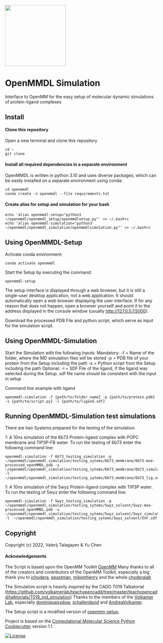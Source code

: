 <img src="https://openmm.org/images/logo.svg" height="200">


# OpenMMDL Simulation


Interface to OpenMM for the easy setup of molecular dynamic simulations of protein-ligand complexes

## Install

#### Clone this repository

Open a new terminal and clone this repository

    cd ~
    git clone 

#### Install all required dependencies in a separate environment


OpenMMDL is written in python 3.10 and uses diverse packages, which can be easily installed on a separate environment using conda:

    cd openmmdl
    conda create -n openmmdl --file requirements.txt

#### Create alias for setup and simulation for your bash

    echo 'alias openmmdl-setup="python3 ~/openmmdl/openmmdl_setup/openmmdlsetup.py"' >> ~/.bashrc
    echo 'alias openmmdl-simulation="python3 ~/openmmdl/openmmdl_simulation/openmmdlsimulation.py"' >> ~/.bashrc

## Using OpenMMDL-Setup

Activate conda environment:

    conda activate openmmdl


Start the Setup by executing the command:

    openmmdl-setup

The setup interface is displayed through a web browser, but it is still a single-user desktop application, not a web application. It should automatically open a web browser displaying the user interface. If for any reason that does not happen, open a browser yourself and point it to the address displayed in the console window (usually http://127.0.0.1:5000).

Download the processed PDB File and python script, which serve as input for the simulation script.

## Using OpenMMDL-Simulation

Start the Simulation with the following Inputs:
Mandatory:
-f = Name of the folder, where the MD simulation files will be stored
-p = PDB file of your protein from the Setup including the path
-s = Python script from the Setup including the path
Optional:
-l = SDF File of the ligand, if the ligand was selected during the Setup. sdf file name should be consistent with the input in setup

Command line example with ligand

    openmmdl-simulation -f {path/to/folder_name} -p {path/to/protein.pdb} -s {path/to/script.py} -l {path/to/ligand.sdf}

## Running OpenMMDL-Simulation test simulations

There are two Systems prepared for the testing of the simulation.

 1: A 10ns simulation of the 6b73 Protein-ligand complex with POPC membrane and TIP3P-FB water. To run the testing of 6b73 enter the following command line:

    openmmdl-simulation -f 6b73_testing_simulation -p ~/openmmdl/openmmdl_simulation/testing_sytems/6b73_membrane/6b73-moe-processed_openMMDL.pdb -s ~/openmmdl/openmmdl_simulation/testing_sytems/6b73_membrane/6b73_simulation.py -l  ~/openmmdl/openmmdl_simulation/testing_sytems/6b73_membrane/6b73_lig.sdf

 1: A 10ns simulation of the 5wyz Protein-ligand complex with TIP3P water. To run the testing of 5wyz enter the following command line:

    openmmdl-simulation -f 5wyz_testing_simulation -p ~/openmmdl/openmmdl_simulation/testing_sytems/5wyz_solvent/5wyz-moe-processed_openMMDL.pdb -s ~/openmmdl/openmmdl_simulation/testing_sytems/5wyz_solvent/5wyz_simulation.py -l  ~/openmmdl/openmmdl_simulation/testing_sytems/5wyz_solvent/5VF.sdf


## Copyright
Copyright (c) 2022, Valerij Talagayev & Yu Chen

#### Acknowledgements

The Script is based upon the OpenMM Toolkit [OpenMM](https://github.com/openmm)
Many thanks to all of the creators and contributors of the OpenMM Toolkit, especially a big thank you to [jchodera](https://github.com/jchodera), [peastman](https://github.com/peastman), [mikemhenry](https://github.com/mikemhenry) and the whole [choderalab](https://github.com/choderalab) 

The Simulation script is heavily inspired by the CADD T019 Talkatorial
(https://github.com/volkamerlab/teachopencadd/tree/master/teachopencadd/talktorials/T019_md_simulation)
Thanks to the members of the [Volkamer Lab](https://volkamerlab.org/),
especially [dominiquesydow](https://github.com/dominiquesydow/), [schallerdavid](https://github.com/schallerdavid) and [AndreaVolkamer](https://github.com/andreavolkamer).

The Setup script is a modified version of [openmm-setup](https://github.com/openmm/openmm-setup).
 
Project is based on the 
[Computational Molecular Science Python Cookiecutter](https://github.com/molssi/cookiecutter-cms) version 1.1.


[![License](https://img.shields.io/badge/License-MIT-blue.svg)](https://opensource.org/licenses/MIT)